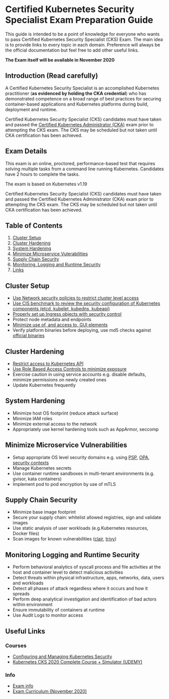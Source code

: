 # Certified Kubernetes Security Specialist Exam Preparation Guide

This guide is intended to be a point of knowledge for everyone who wants to pass Certified Kubernetes Security Specialist (CKS) Exam. 
The main idea is to provide links to every topic in each domain. Preference will always be the official documentation but feel free to add other useful links.

**The Exam itself will be available in November 2020**

## Introduction (Read carefully)

A Certified Kubernetes Security Specialist is an accomplished Kubernetes practitioner (**as evidenced by holding the CKA credential**) who has demonstrated competence on a broad range of best practices for securing container-based applications and Kubernetes platforms during build, deployment and runtime.

Certified Kubernetes Security Specialist (CKS) candidates must have taken and passed the [Certified Kubernetes Administrator (CKA)](https://www.cncf.io/certification/cka/) exam prior to attempting the CKS exam. The CKS may be scheduled but not taken until CKA certification has been achieved.

## Exam Details

This exam is an online, proctored, performance-based test that requires solving multiple tasks from a command line running Kubernetes. Candidates have 2 hours to complete the tasks.

The exam is based on Kubernetes v1.19

Certified Kubernetes Security Specialist (CKS) candidates must have taken and passed the Certified Kubernetes Administrator (CKA) exam prior to attempting the CKS exam. The CKS may be scheduled but not taken until CKA certification has been achieved.


## Table of Contents

1. [Cluster Setup](https://github.com/Evalle/CKS/blob/master/README.md#Cluster-Setup)
1. [Cluster Hardening](https://github.com/Evalle/CKS/blob/master/README.md#Cluster-Hardening)
1. [System Hardening](https://github.com/Evalle/CKS/blob/master/README.md#System-Hardening)
1. [Minimize Microservice Vulerabilities](https://github.com/Evalle/CKS/blob/master/README.md#Minimize-Microservice-Vulnerabilities)
1. [Supply Chain Security](https://github.com/Evalle/CKS/blob/master/README.md#Supply-Chain-Security)
1. [Monitoring, Logging and Runtime Security](https://github.com/Evalle/CKS/blob/master/README.md#Monitoring-Logging-and-Runtime-Security)
1. [Links](https://github.com/Evalle/CKS/blob/master/README.md#Links)

## Cluster Setup

- [Use Network security policies to restrict cluster level access](https://kubernetes.io/docs/concepts/services-networking/network-policies/)
- [Use CIS benchmark to review the security configuration of Kubernetes components (etcd, kubelet, kubedns, kubeapi)](https://github.com/aquasecurity/kube-bench)
- [Properly set up Ingress objects with security control](https://kubernetes.io/docs/concepts/services-networking/ingress/#tls)
- Protect node metadata and endpoints
- [Minimize use of, and access to, GUI elements](https://github.com/kubernetes/dashboard#getting-started)
- Verify platform binaries before deploying, use md5 checks against [official binaries](https://github.com/kubernetes/kubernetes/releases)

## Cluster Hardening

- [Restrict access to Kubernetes API](https://kubernetes.io/docs/reference/access-authn-authz/controlling-access/)
- [Use Role Based Access Controls to minimize exposure](https://kubernetes.io/docs/reference/access-authn-authz/rbac/)
- Exercise caution in using service accounts e.g. disable defaults, minimize permissions on newly created ones
- Update Kubernetes frequently

## System Hardening

- Minimize host OS footprint (reduce attack surface)
- Minimize IAM roles
- Minimize external access to the network
- Appropriately use kernel hardening tools such as AppArmor, seccomp

## Minimize Microservice Vulnerabilities

- Setup appropriate OS level security domains e.g. using [PSP](https://kubernetes.io/docs/concepts/policy/pod-security-policy/), [OPA](https://www.openpolicyagent.org/), [security contexts](https://kubernetes.io/docs/tasks/configure-pod-container/security-context/)
- Manage Kubernetes secrets
- Use container runtime sandboxes in multi-tenant environments (e.g. gvisor, kata containers)
- Implement pod to pod encryption by use of mTLS

## Supply Chain Security

- Minimize base image footprint
- Secure your supply chain: whitelist allowed registries, sign and validate images
- Use static analysis of user workloads (e.g.Kubernetes resources, Docker files)
- Scan images for known vulnerabilities ([clair](https://coreos.com/clair/docs/latest/), [trivy](https://github.com/aquasecurity/trivy))

## Monitoring Logging and Runtime Security 

- Perform behavioral analytics of syscall process and file activities at the host and container level to detect malicious activities
- Detect threats within physical infrastructure, apps, networks, data, users and workloads
- Detect all phases of attack regardless where it occurs and how it spreads
- Perform deep analytical investigation and identification of bad actors within environment
- Ensure immutability of containers at runtime
- Use Audit Logs to monitor access

## Useful Links

### Courses
- [Configuring and Managing Kubernetes Security](https://app.pluralsight.com/library/courses/configuring-managing-kubernetes-security/table-of-contents)
- [Kubernetes CKS 2020 Complete Course + Simulator (UDEMY)](https://www.udemy.com/course/certified-kubernetes-security-specialist/)

### Info
- [Exam info](https://training.linuxfoundation.org/certification/certified-kubernetes-security-specialist/?utm_source=lftraining&utm_medium=pr&utm_campaign=cks0720)
- [Exam Curriculum (November 2020)](https://github.com/cncf/curriculum/blob/master/CKS_Curriculum_%20v1.19%20Coming%20Soon%20November%202020.pdf)



